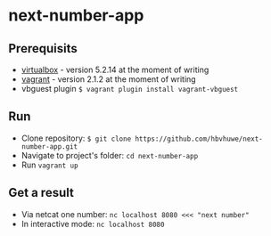 # next-number-app

## Prerequisits

- [virtualbox](https://www.virtualbox.org/wiki/Downloads) - version 5.2.14 at the moment of writing
- [vagrant](https://www.vagrantup.com/downloads.html) - version 2.1.2 at the moment of writing
- vbguest plugin `$ vagrant plugin install vagrant-vbguest`

## Run

- Clone repository:
`$ git clone https://github.com/hbvhuwe/next-number-app.git`
- Navigate to project's folder:
`cd next-number-app`
- Run `vagrant up`

## Get a result

- Via netcat one number: `nc localhost 8080 <<< "next number"`
- In interactive mode: `nc localhost 8080`
